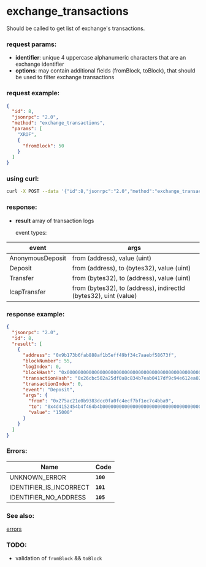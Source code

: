 # exchange_transactions

Should be called to get list of exchange's transactions.

### request params:

- **identifier**: unique 4 uppercase alphanumeric characters that are an exchange identifier
- **options**: may contain additional fields (fromBlock, toBlock), that should be used to filter exchange transactions

### request example:

```json
{
  "id": 8,
  "jsonrpc": "2.0",
  "method": "exchange_transactions",
  "params": [
    "XROF",
    {
      "fromBlock": 50
    }
  ]
}
```

### using curl:

```bash
curl -X POST --data '{"id":8,"jsonrpc":"2.0","method":"exchange_transactions","params":["XROF", {"fromBlock": 50}]}' -H "Content-Type: application/json" http://localhost:8545
```

### response:

- **result** array of transaction logs

  event types:

| event             | args |
|-|-|
| AnonymousDeposit  | from (address), value (uint) |
| Deposit           | from (address), to (bytes32), value (uint) |
| Transfer          | from (bytes32), to (address), value (uint) |
| IcapTransfer      | from (bytes32), to (address), indirectId (bytes32), uint (value) |

### response example:

```json
{
  "jsonrpc": "2.0",
  "id": 8,
  "result": [
    {
      "address": "0x9b173b6fab888af1b5eff49bf34c7aaebf58673f",
      "blockNumber": 55,
      "logIndex": 0,
      "blockHash": "0x0000000000000000000000000000000000000000000000000000000000000000",
      "transactionHash": "0x26cbc502a25df0a8c834b7eab0417df9c94e612ea02778a05020f219b3a5f0d3",
      "transactionIndex": 0,
      "event": "Deposit",
      "args": {
        "from": "0x275ac21e0b9383dcc0fa0fc4ecf7bf1ec7c4bba9",
        "to": "0x4d4152454b4f464b4b0000000000000000000000000000000000000000000000",
        "value": "15000"
      }
    }
  ]
}
```

### Errors:

| Name | Code |
| - | - |
| UNKNOWN_ERROR                     | **`100`** |
| IDENTIFIER_IS_INCORRECT           | **`101`** |
| IDENTIFIER_NO_ADDRESS             | **`105`** |

### See also:

[errors](api_errors.md)

### TODO:

- validation of `fromBlock` && `toBlock`
